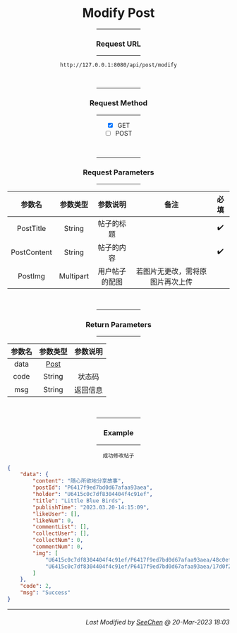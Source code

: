 <div align = "center">

# Modify Post

<hr width = "20%"/>

### Request URL
<hr width = "20%"/>

`http://127.0.0.1:8080/api/post/modify`

<br/>
<hr width = "20%"/>

### Request Method
<hr width = "20%"/>

- [X] GET
- [ ] POST

<br/>
<hr width = "20%"/>

### Request Parameters
<hr width = "20%"/>

|参数名|参数类型|参数说明|备注|必填|
|:---:|:---:|:---:|:---:|:---:|
|PostTitle|String|帖子的标题||:heavy_check_mark:|
|PostContent|String|帖子的内容||:heavy_check_mark:|
|PostImg|Multipart|用户帖子的配图|若图片无更改，需将原图片再次上传||

<br/>
<hr width = "20%"/>

### Return Parameters
<hr width = "20%"/>

|参数名|参数类型|参数说明|
|:---:|:---:|:---:|
|data|[Post](https://github.com/Mobile-Internet-BIT-20/Little-Blue-Birds-MobileInternet/blob/main/Document/Structure/Post/Post.md)||
|code|String|状态码|
|msg|String|返回信息|

<br/>
<hr width = "20%"/>

### Example
<hr width = "20%"/>

`成功修改帖子`
</div>


```json
{
    "data": {
        "content": "随心所欲地分享故事",
        "postId": "P6417f9ed7bd0d67afaa93aea",
        "holder": "U6415c0c7df8304404f4c91ef",
        "title": "Little Blue Birds",
        "publishTime": "2023.03.20-14:15:09",
        "likeUser": [],
        "likeNum": 0,
        "commentList": [],
        "collectUser": [],
        "collectNum": 0,
        "commentNum": 0,
        "img": [
            "U6415c0c7df8304404f4c91ef/P6417f9ed7bd0d67afaa93aea/48c0efb1-e593-454b-9370-8453783970b0.jpg",
            "U6415c0c7df8304404f4c91ef/P6417f9ed7bd0d67afaa93aea/17d0f229-5004-4215-a6fe-5f73a3c35e42.jpg"
        ]
    },
    "code": 2,
    "msg": "Success"
}
```
---
<div align="right">

###### *Last Modified by [SeeChen](https://github.com/SeeChen/) @ 20-Mar-2023 18:03*
</div>
